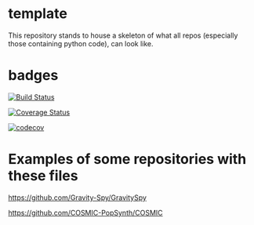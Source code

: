 # template
This repository stands to house a skeleton of what all repos (especially those containing python code), can look like.

# badges
[![Build Status](https://travis-ci.org/CIERA-Northwestern/template.svg?branch=master)](https://travis-ci.org/CIERA-Northwestern/template)

[![Coverage Status](https://coveralls.io/repos/github/CIERA-Northwestern/template/badge.svg?branch=master)](https://coveralls.io/github/CIERA-Northwestern/template?branch=master)

[![codecov](https://codecov.io/gh/CIERA-Northwestern/template/branch/master/graph/badge.svg)](https://codecov.io/gh/CIERA-Northwestern/template)


# Examples of some repositories with these files

https://github.com/Gravity-Spy/GravitySpy

https://github.com/COSMIC-PopSynth/COSMIC
